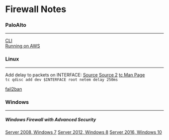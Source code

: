 # Firewall Notes

### PaloAlto
---
[CLI](https://www.paloaltonetworks.com/documentation/61/pan-os/pan-os/device-management/use-the-command-line-interface-cli)  
[Running on AWS](https://www.paloaltonetworks.com/products/secure-the-network/virtualized-next-generation-firewall/vm-series-for-aws)

### Linux
---
Add delay to packets on INTERFACE: [Source](https://superuser.com/questions/173751/how-to-deliberately-introduce-a-delay-for-incoming-udp-packets) [Source 2](http://bencane.com/2012/07/16/tc-adding-simulated-network-latency-to-your-linux-server/) [tc Man Page](http://www.lartc.org/manpages/tc.txt)  
`tc qdisc add dev $INTERFACE root netem delay 250ms`

[fail2ban](https://github.com/fail2ban/fail2ban)

### Windows
---
##### Windows Firewall with Advanced Security
[Server 2008, Windows 7](https://technet.microsoft.com/en-us/library/cc754274(v=ws.11).aspx)  
[Server 2012, Windows 8](https://technet.microsoft.com/en-us/library/hh831365(v=ws.11).aspx)  
[Server 2016, Windows 10](https://technet.microsoft.com/en-us/itpro/windows/keep-secure/windows-firewall-with-advanced-security)  
